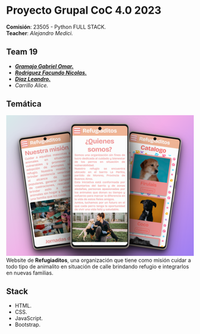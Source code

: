 # Proyecto Grupal CoC 4.0 2023
**Comisión**: 23505 - Python FULL STACK.  
**Teacher**: *Alejandro Medici.*

## Team 19
- [***Gramajo Gabriel Omar.***](https://github.com/gabygramajo)
- [***Rodriguez Facundo Nicolas.***](https://github.com/facundo-rod)
- [***Diaz Leandro.***](https://github.com/lmadiaz84)
- *Carrillo Alice.*

## Temática
![portada de refugiaditos](./assets/img/mockup.png)  
Website de **Refugiaditos**, una organización que tiene como misión cuidar a todo tipo de animalito en situación de calle brindando refugio e integrarlos en nuevas familias.

## Stack
- HTML.
- CSS.
- JavaScript.
- Bootstrap.
